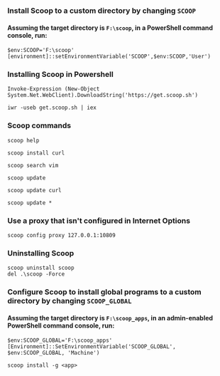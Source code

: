 ### Install Scoop to a custom directory by changing `SCOOP`

#### Assuming the target directory is `F:\scoop`, in a __PowerShell__ command console, run:

```
$env:SCOOP='F:\scoop'
[environment]::setEnvironmentVariable('SCOOP',$env:SCOOP,'User')
```



### Installing Scoop in __Powershell__
```
Invoke-Expression (New-Object System.Net.WebClient).DownloadString('https://get.scoop.sh')
```
```
iwr -useb get.scoop.sh | iex
```

### Scoop commands
```
scoop help

scoop install curl

scoop search vim

scoop update

scoop update curl

scoop update *
```

### Use a proxy that isn't configured in Internet Options

```
scoop config proxy 127.0.0.1:10809
```


### Uninstalling Scoop

```
scoop uninstall scoop
del .\scoop -Force
```
### Configure Scoop to install global programs to a custom directory by changing `SCOOP_GLOBAL`

#### Assuming the target directory is `F:\scoop_apps`, in an __admin-enabled__ PowerShell command console, run:

```
$env:SCOOP_GLOBAL='F:\scoop_apps'
[Environment]::SetEnvironmentVariable('SCOOP_GLOBAL', $env:SCOOP_GLOBAL, 'Machine')
```
```
scoop install -g <app>
```
